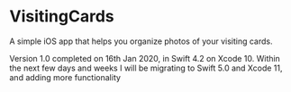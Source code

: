 # VisitingCards

A simple iOS app that helps you organize photos of your visiting cards.

Version 1.0 completed on 16th Jan 2020, in Swift 4.2 on Xcode 10. Within the next few days and weeks I will be migrating to Swift 5.0 and Xcode 11, and adding more functionality
